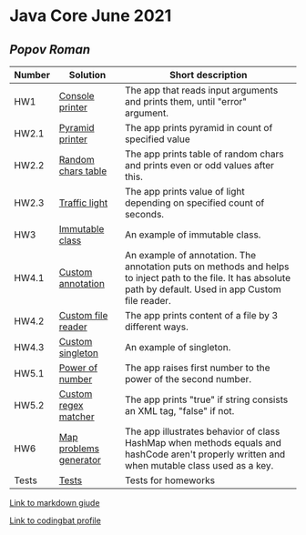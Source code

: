 # Java Core June 2021

## *Popov Roman*

| Number | Solution  | Short description
| --- | --- | --- |
| HW1 | [Console printer](https://github.com/NikolaevArtem/Java_Core_June_2021/tree/feature/RomanPopov/src/main/java/homework_1) | The app that reads input arguments and prints them, until "error" argument. |
| HW2.1 | [Pyramid printer](https://github.com/NikolaevArtem/Java_Core_June_2021/tree/feature/RomanPopov/src/main/java/homework_2/pyramid_printer) | The app prints pyramid in count of specified value |
| HW2.2 | [Random chars table](https://github.com/NikolaevArtem/Java_Core_June_2021/tree/feature/RomanPopov/src/main/java/homework_2/random_chars_table) | The app prints table of random chars and prints even or odd values after this. |
| HW2.3 | [Traffic light](https://github.com/NikolaevArtem/Java_Core_June_2021/tree/feature/RomanPopov/src/main/java/homework_2/traffic_light) | The app prints value of light depending on specified count of seconds. |
| HW3 | [Immutable class](https://github.com/NikolaevArtem/Java_Core_June_2021/tree/feature/RomanPopov/src/main/java/homework_3) | An example of immutable class. |
| HW4.1 | [Custom annotation](https://github.com/NikolaevArtem/Java_Core_June_2021/tree/feature/RomanPopov/src/main/java/homework_4/custom_annotation) | An example of annotation. The annotation puts on methods and helps to inject path to the file. It has absolute path by default. Used in app Custom file reader. |
| HW4.2 | [Custom file reader](https://github.com/NikolaevArtem/Java_Core_June_2021/tree/feature/RomanPopov/src/main/java/homework_4/custom_file_reader) | The app prints content of a file by 3 different ways. |
| HW4.3 | [Custom singleton](https://github.com/NikolaevArtem/Java_Core_June_2021/tree/feature/RomanPopov/src/main/java/homework_4/singleton) | An example of singleton. |
| HW5.1 | [Power of number](https://github.com/NikolaevArtem/Java_Core_June_2021/tree/feature/RomanPopov/src/main/java/homework_5/power_of_number) | The app raises first number to the power of the second number. |
| HW5.2 | [Custom regex matcher](https://github.com/NikolaevArtem/Java_Core_June_2021/tree/feature/RomanPopov/src/main/java/homework_5/custom_regex_matcher) | The app prints "true" if string consists an XML tag, "false" if not. |
| HW6 | [Map problems generator](https://github.com/NikolaevArtem/Java_Core_June_2021/tree/feature/RomanPopov/src/main/java/homework_6/map_problems_generator) | The app illustrates behavior of class HashMap when methods equals and hashCode aren't properly written and when mutable class used as a key. |
| Tests | [Tests](https://github.com/NikolaevArtem/Java_Core_June_2021/tree/feature/RomanPopov/src/test) | Tests for homeworks|

[Link to markdown giude](https://github.com/adam-p/markdown-here/wiki/Markdown-Cheatsheet)

[Link to codingbat profile](https://codingbat.com/done?user=roman.s.popov@gmail.com&tag=9180697742)